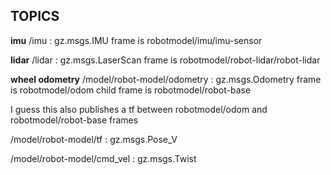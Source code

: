 ## TOPICS 
**imu**
/imu : gz.msgs.IMU
frame is robotmodel/imu/imu-sensor

**lidar**
/lidar : gz.msgs.LaserScan
frame is robotmodel/robot-lidar/robot-lidar

**wheel odometry**
/model/robot-model/odometry : gz.msgs.Odometry
frame is robotmodel/odom
child frame is robotmodel/robot-base

I guess this also publishes a tf between robotmodel/odom and robotmodel/robot-base frames

/model/robot-model/tf : gz.msgs.Pose_V


/model/robot-model/cmd_vel : gz.msgs.Twist






